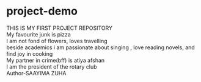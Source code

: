 # project-demo
THIS IS MY FIRST PROJECT REPOSITORY
<br>
My favourite junk is pizza
<br>
I am not fond of flowers, loves travelling
<br>
beside academics i am passionate about singing , love reading novels, and find joy in cooking
<br>
My partner in crime(bff) is atiya afshan
<br>
I am the president of the rotary club
<br>
Author-SAAYIMA ZUHA
